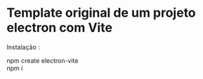 <h1>Template original de um projeto electron com Vite</h1>

Instalação : 

npm create electron-vite <br>
npm i
